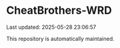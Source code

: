 # CheatBrothers-WRD

Last updated: 2025-05-28 23:06:57

This repository is automatically maintained.
